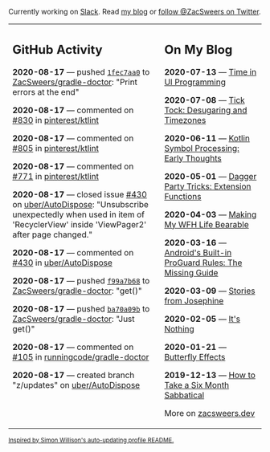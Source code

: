 Currently working on [Slack](https://slack.com/). Read [my blog](https://zacsweers.dev/) or [follow @ZacSweers on Twitter](https://twitter.com/ZacSweers).

<table><tr><td valign="top" width="60%">

## GitHub Activity
<!-- githubActivity starts -->
**2020-08-17** — pushed [`1fec7aa0`](https://github.com/ZacSweers/gradle-doctor/commit/1fec7aa02efecab981747fc9fb7e568f7cc70223) to [ZacSweers/gradle-doctor](https://api.github.com/repos/ZacSweers/gradle-doctor): "Print errors at the end"

**2020-08-17** — commented on [#830](https://github.com/pinterest/ktlint/issues/830#issuecomment-675156832) in [pinterest/ktlint](https://api.github.com/repos/pinterest/ktlint)

**2020-08-17** — commented on [#805](https://github.com/pinterest/ktlint/issues/805#issuecomment-675156070) in [pinterest/ktlint](https://api.github.com/repos/pinterest/ktlint)

**2020-08-17** — commented on [#771](https://github.com/pinterest/ktlint/issues/771#issuecomment-675155750) in [pinterest/ktlint](https://api.github.com/repos/pinterest/ktlint)

**2020-08-17** — closed issue [#430](https://api.github.com/repos/uber/AutoDispose/issues/430) on [uber/AutoDispose](https://api.github.com/repos/uber/AutoDispose): "Unsubscribe unexpectedly when used in item of 'RecyclerView' inside 'ViewPager2' after page changed."

**2020-08-17** — commented on [#430](https://github.com/uber/AutoDispose/issues/430#issuecomment-675150244) in [uber/AutoDispose](https://api.github.com/repos/uber/AutoDispose)

**2020-08-17** — pushed [`f99a7b68`](https://github.com/ZacSweers/gradle-doctor/commit/f99a7b6843e0165b8ee2146cea6509ea4cd7d674) to [ZacSweers/gradle-doctor](https://api.github.com/repos/ZacSweers/gradle-doctor): "get()"

**2020-08-17** — pushed [`ba70a09b`](https://github.com/ZacSweers/gradle-doctor/commit/ba70a09b054b9739743617cdf763889d541566f0) to [ZacSweers/gradle-doctor](https://api.github.com/repos/ZacSweers/gradle-doctor): "Just get()"

**2020-08-17** — commented on [#105](https://github.com/runningcode/gradle-doctor/pull/105#issuecomment-675133908) in [runningcode/gradle-doctor](https://api.github.com/repos/runningcode/gradle-doctor)

**2020-08-17** — created branch "z/updates" on [uber/AutoDispose](https://api.github.com/repos/uber/AutoDispose)
<!-- githubActivity ends -->
</td><td valign="top" width="40%">

## On My Blog
<!-- blog starts -->
**2020-07-13** — [Time in UI Programming](https://www.zacsweers.dev/time-in-ui/)

**2020-07-08** — [Tick Tock: Desugaring and Timezones](https://www.zacsweers.dev/ticktock-desugaring-timezones/)

**2020-06-11** — [Kotlin Symbol Processing: Early Thoughts](https://www.zacsweers.dev/kotlin-symbol-processor-early-thoughts/)

**2020-05-01** — [Dagger Party Tricks: Extension Functions](https://www.zacsweers.dev/dagger-party-tricks-extension-functions/)

**2020-04-03** — [Making My WFH Life Bearable](https://www.zacsweers.dev/making-wfh-life-bearable/)

**2020-03-16** — [Android's Built-in ProGuard Rules: The Missing Guide](https://www.zacsweers.dev/android-proguard-rules/)

**2020-03-09** — [Stories from Josephine](https://www.zacsweers.dev/stories-from-josephine/)

**2020-02-05** — [It's Nothing](https://www.zacsweers.dev/its-nothing/)

**2020-01-21** — [Butterfly Effects](https://www.zacsweers.dev/butterfly-effects/)

**2019-12-13** — [How to Take a Six Month Sabbatical](https://www.zacsweers.dev/how-to-take-a-six-month-sabbatical/)
<!-- blog ends -->
More on [zacsweers.dev](https://zacsweers.dev/)
</td></tr></table>

<sub><a href="https://simonwillison.net/2020/Jul/10/self-updating-profile-readme/">Inspired by Simon Willison's auto-updating profile README.</a></sub>